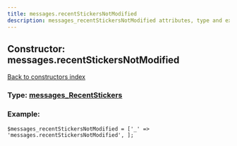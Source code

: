 ```yaml
---
title: messages.recentStickersNotModified
description: messages_recentStickersNotModified attributes, type and example
---
```

## Constructor: messages.recentStickersNotModified  
[Back to constructors index](index.md)






### Type: [messages\_RecentStickers](../types/messages_RecentStickers.md)


### Example:

```
$messages_recentStickersNotModified = ['_' => 'messages.recentStickersNotModified', ];
```  

